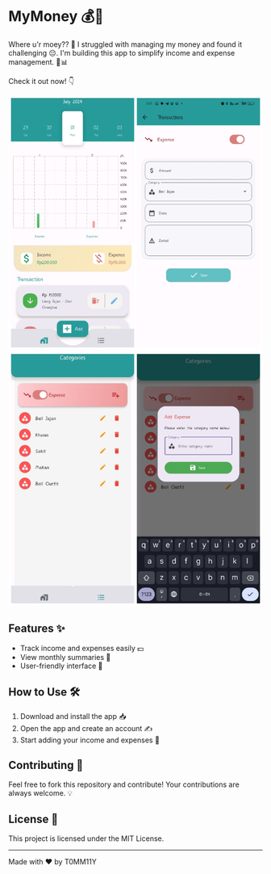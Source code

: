 # MyMoney 💰📱

Where u'r moey?? 🤔 I struggled with managing my money and found it challenging 😔. I'm building this app to simplify income and expense management. 🎉📊

Check it out now! 👇

![MyMoney App Screenshot1](https://github.com/T0MM11Y/MyM0n3yAppWithFlutter/blob/main/1.jpg)
![MyMoney App Screenshot2](https://github.com/T0MM11Y/MyM0n3yAppWithFlutter/blob/main/2.jpg)

## Features ✨
- Track income and expenses easily 💵
- View monthly summaries 📅
- User-friendly interface 👥

## How to Use 🛠️
1. Download and install the app 📥
2. Open the app and create an account ✍️
3. Start adding your income and expenses 📝

## Contributing 🤝
Feel free to fork this repository and contribute! Your contributions are always welcome. 💡

## License 📄
This project is licensed under the MIT License. 

---

Made with ❤️ by T0MM11Y
